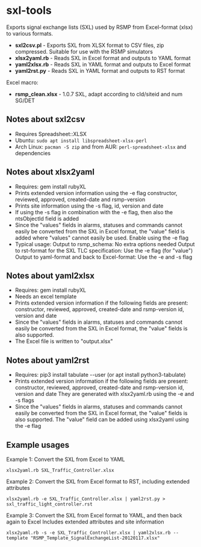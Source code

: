 sxl-tools
=========

Exports signal exchange lists (SXL) used by RSMP from Excel-format (xlsx) to
various formats.

* **sxl2csv.pl**   - Exports SXL from XLSX format to CSV files, zip compressed.
                     Suitable for use with the RSMP simulators
* **xlsx2yaml.rb** - Reads SXL in Excel format and outputs to YAML format
* **yaml2xlsx.rb** - Reads SXL in YAML format and outputs to Excel format
* **yaml2rst.py**  - Reads SXL in YAML format and outputs to RST format

Excel macro:
* **rsmp_clean.xlsx** - 1.0.7 SXL, adapt according to cId/siteid and num SG/DET

Notes about sxl2csv
-------------------

* Requires Spreadsheet::XLSX
* Ubuntu: `sudo apt install libspreadsheet-xlsx-perl`
* Arch Linux: `pacman -S zip` and from AUR: `perl-spreadsheet-xlsx` and
  dependencies

Notes about xlsx2yaml
---------------------

* Requires: gem install rubyXL
* Prints extended version information using the -e flag
  constructor, reviewed, approved, created-date and rsmp-version
* Prints site information using the -s flag,
  id, version and date
* If using the -s flag in combination with the -e flag,
  then also the ntsObjectId field is added
* Since the "values" fields in alarms, statuses and commands cannot easily
  be converted from the SXL in Excel format, the "value" field is added where
  "values" cannot easily be used. Enable using the -e flag
* Typical usage:
  Output to rsmp_schema: No extra options needed
  Output to rst-format for the SXL TLC specification: Use the -e flag (for "value")
  Output to yaml-format and back to Excel-format: Use the -e and -s flag

Notes about yaml2xlsx
---------------------

* Requires: gem install rubyXL
* Needs an excel template
* Prints extended version information if the following fields are present:
  constructor, reviewed, approved, created-date and rsmp-version
  id, version and date
* Since the "values" fields in alarms, statuses and commands cannot easily
  be converted from the SXL in Excel format, the "value" fields is also
  supported.
* The Excel file is written to "output.xlsx"


Notes about yaml2rst
--------------------

* Requires: pip3 install tabulate --user (or apt install python3-tabulate)
* Prints extended version information if the following fields are present:
  constructor, reviewed, approved, created-date and rsmp-version
  id, version and date
  They are generated with xlsx2yaml.rb using the -e and -s flags
* Since the "values" fields in alarms, statuses and commands cannot easily
  be converted from the SXL in Excel format, the "value" fields is also
  supported. The "value" field can be added using xlsx2yaml using the -e flag

Example usages
--------------

Example 1: Convert the SXL from Excel to YAML

```
xlsx2yaml.rb SXL_Traffic_Controller.xlsx
```

Example 2: Convert the SXL from Excel format to RST, including extended attributes

```
xlsx2yaml.rb -e SXL_Traffic_Controller.xlsx | yaml2rst.py > sxl_traffic_light_controller.rst
```

Example 3: Convert the SXL from Excel format to YAML, and then back again to Excel
           Includes extended attributes and site information

```
xlsx2yaml.rb -s -e SXL_Traffic_Controller.xlsx | yaml2xlsx.rb --template "RSMP_Template_SignalExchangeList-20120117.xlsx"
```

